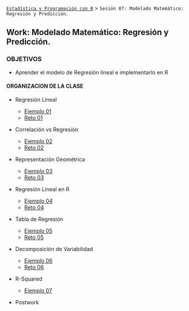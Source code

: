 
[`Estadística y Programación con R`](../Readme.md) > `Sesión 07: Modelado Matemático: Regresión y Predicción.`

## Work: Modelado Matemático: Regresión y Predicción.

### OBJETIVOS 

- Aprender el modelo de Regresión lineal e implementarlo en R

#### ORGANIZACION DE LA CLASE 

- Regresión Lineal
	- [Ejemplo 01](Ejemplo-01)
	- [Reto 01](Reto-01)
	
- Correlación vs Regresión
	- [Ejemplo 02](Ejemplo-02)
	- [Reto 02](Reto-02)
	
- Representación Geométrica
	- [Ejemplo 03](Ejemplo-03)
	- [Reto 03](Reto-03)

- Regresión Lineal en R
	- [Ejemplo 04](Ejemplo-04)
	- [Reto 04](Reto-04)
	
- Tabla de Regresión
	- [Ejemplo 05](Ejemplo-05)
	- [Reto 05](Reto-05)
	
- Decomposición de Variabilidad
	- [Ejemplo 06](Ejemplo-06)
	- [Reto 06](Reto-06)

- R-Squared
	- [Ejemplo 07](Ejemplo-07)
	
- Postwork




